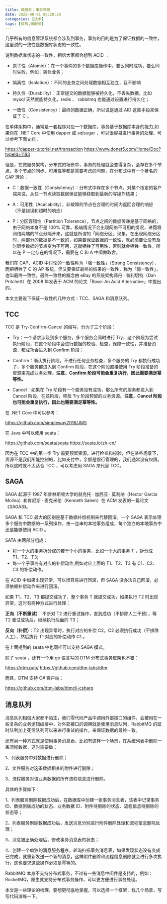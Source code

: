 ```yaml
---
title: 微服务：事务管理
date: 2022-08-01 08:20:20
categories: [技术]
tags: [架构,微服务]
---
```


几乎所有的信息管理系统都会涉及到事务，事务的目的是为了保证数据的一致性，这里说的一致性是数据库状态的一致性。

说到数据库状态的一致性，相信大家都会想到 ACID ：

- 原子性（Atomic）：在一个事件的多个数据库操作中，要么同时成功，要么同时失败，例如：转账业务；

- 隔离性（Isolation）：不同的业务之间处理数据相互独立，互不影响

- 持久性（Durability）：正常提交的数据能够被持久化，不丢失数据，比如 mysql 天然就能持久化，redis 、 rabbitmq 也能通过设置进行持久化；

- 一致性（Consistency）：最终的数据正确，所以说是通过 AID 这些手段来保证了 C 。

<!--more-->

在单体架构中，通常是一套程序对应一个数据库，事务基于数据库本身的能力,如果你在 .NET Core 中使用 dapper 或 sqlsugar ，可以很容易进行事务的处理，可以参考下面文档：

https://dapper-tutorial.net/transaction
https://www.donet5.com/Home/Doc?typeId=1183

但是，在微服务架构，分布式的场景中，事务的处理就会变得复杂，会存在多个节点，多个节点的同步、可用性等都是需要考虑的问题，在分布式中有一个著名的 CAP 理论：

- C：数据一致性（Consisitency）：分布式中存在多个节点，对某个指定的客户端来说，从任一节点读取数据保证能够获取到最新的写操作结果；

- A：可用性（Acailability），非故障的节点在合理的时间内返回合理的响应（不是错误和超时的响应）

- P：分区容错性（Partition Tolerance），节点之间的数据传递是基于网络的，由于网络本身不是 100% 可靠，极端情况下会出现网络不可用的情况，进而将网络两端的节点分隔开来，这就是所谓的「网络分区」现象。在出现网络分区时，两部分的数据是不一致的，如果要保证数据的一致性，就必须要让没有及时同步数据的节点变为不可用，这就牺牲了可用性，否则就会牺牲一致性，所以在 P 一定存在的情况下，需要在 C 和 A 中间做取舍。

我们在 CAP、ACID 中讨论的一致性称为「强一致性」（Strong Consistency），而把牺牲了 C 的 AP 系统，但又要保证最终的结果的一致性，称为「弱一致性」，也叫最终一致性。最终一致性的概念由 eBay 的系统架构师丹 · 普利切特（Dan Pritchett）在 2008 年发表于 ACM 的论文「Base: An Acid Alternative」中提出的。

本文主要说下保证一致性的几种方式：TCC、SAGA 和消息队列。

## TCC

TCC 是 Try-Confirm-Cancel 的缩写，分为了三个阶段：

- Try：一个请求涉及到多个服务，多个服务会同时进行 Try，这个阶段为尝试执行阶段，在这个阶段中会进行数据的校验、检查，保障一致性，并准备资源，都成功会进入到 Confirm 阶段；

- Confirm：确认执行阶段，不进行任何业务检查，多个服务的 Try 都执行成功了，多个服务都进入到 Confirm 阶段，在这个阶段直接使用 Try 阶段准备的资源来完成业务处理。**注意，Confirm 阶段可能会重复执行，因此需要满足幂等性。**

- Cancel：如果在 Try 阶段有一个服务没有成功，那么所有的服务都进入到 Cancel 阶段，在该阶段，释放 Try 阶段预留的业务资源。**注意，Cancel 阶段也可能会重复执行，因此也需要满足幂等性。**

在 .NET Core 中可以参考：

https://github.com/simpleway2016/JMS

在 Java 中可以使用 seata：

https://github.com/seata/seata
https://seata.io/zh-cn/

因为在 TCC 中的第一步 Try 需要预留资源，进行检查和校验，但在某些场景下，资源不是我们所能控制的，比如支付中，余额是银行管理的，我们通常没有权限。所以这时就不太适合 TCC ，可以考虑用 SAGA 来代替 TCC。

## SAGA

SAGA 起源于 1987 年普林斯顿大学的赫克托 · 加西亚 · 莫利纳（Hector Garcia Molina）和肯尼斯 · 麦克米伦（Kenneth Salem）在 ACM 发表的一篇论文《SAGAS》。

SAGA 和 TCC 最大的区别是基于数据补偿机制来代替回滚。一个 SAGA 表示处理多个服务中数据的一系列操作，由一连串的本地事务组成，每个独立的本地事务中还是能够使用 ACID 。

SATA 由两部分组成：

- 将一个大的事务拆分成的若干个小的事务，比如一个大的事务 T ，拆分成 T1、T2、T3;
- 每一个子事务有对应的补偿动作,例如对应上面的 T1、T2、T3 有 C1、C2、C3 的补偿动作。

在 ACID 中如果出现异常，可以很容易进行回滚，但 SAGA 没办法自己回滚，必须依赖补偿动作来进行回滚。

如果 T1、T2、T3 都提交成功了，整个事务 T 就提交成功，如果执行 T2 时出现异常，这时有两种方式进行处理：

**正向（不断重试）**：不断对 T2 进行重试操作，直到成功（不排除人工干预），等 T2 重试成功后，继续执行后面的 T3；

**反向（补偿）**：T2 出现异常时，执行对应的补偿 C2，C2 必须执行成功（不排除人工），然后执行 T1 对应的补偿动作 C1 。

在上面提到的 seata 中也同样可以支持 SAGA 模式。

除了 seata ，还有一个用 go 语言写的 DTM 分布式事务框架也不错：

https://dtm.pub/
https://github.com/dtm-labs/dtm

而且，DTM 支持 C# 客户端：

https://github.com/dtm-labs/dtmcli-csharp

## 消息队列

消息队列相信大家都不陌生，我们零代码产品中调用外部接口的组件，会被用在一些复杂的业务逻辑编排中，对外部接口的调用就是使用消息队列，RabbitMQ 的延时队列加上死信队列可以来进行重试的操作，来保证数据的最终一致。

还有另一种方式就是使用事务消息表，比如有这样一个场景，在系统列表中删除一条流程数据，这时需要做：

1、列表服务中对数据进行删除；

2、文件服务对这条数据相关的附件进行删除；

3、流程服务对该业务数据的所有流程信息进行删除。

具体的步骤如下：

1、列表服务删除数据成功后，在数据库中创建一张事务消息表，该表中记录事务 ID、数据删除成功的状态、业务数据 ID、附件待删除的状态、流程信息待删除的状态等；

2、列表服务删除数据成功后，发送消息分别进行附件删除处理和流程信息删除处理；

3、消息被正确处理后，修改事务消息表的状态；

4、创建一个单独的消息服务程序，轮询扫描事务消息表，如果发现状态没有变成已完成，就重新发送一个新的消息，这样附件删除和流程信息删除就会进行多次执行，这也要求这些操作必须是幂等的。

RabbitMQ 本身不支持分布式事务，不过有一些消息中间件是支持的，例如：RocketMQ，原生就支持分布式事务操作，可以更方便进行事务处理。

本文是一些理论的梳理，要想更彻底地掌握，可以选择一个框架，找几个场景，写写代码演练一下。
